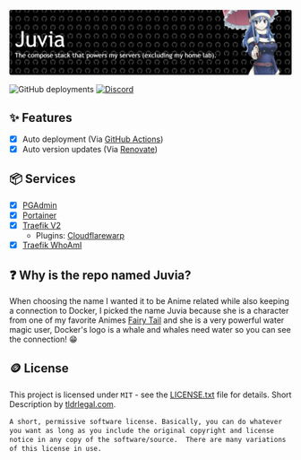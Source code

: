 ![Juvia](./.github/assets/banner-01.png)

![GitHub deployments](https://img.shields.io/github/deployments/TeamWolfyta/Juvia/Live?style=flat-square&label=Live%20Deployment) [![Discord](https://img.shields.io/discord/645356291748921377?style=flat-square&label=Discord&color=%235865F2)](https://discord.gg/eYkJdhTvvG)

## ✨ Features

- [x] Auto deployment (Via [GitHub Actions](https://github.com/features/actions))
- [x] Auto version updates (Via [Renovate](https://renovatebot.com))

## 📦 Services

- [x] [PGAdmin](./services/pgadmin.yaml)
- [x] [Portainer](./services/portainer.yaml)
- [x] [Traefik V2](./services/traefik.yaml)
  - Plugins: [Cloudflarewarp](https://github.com/BetterCorp/cloudflarewarp)
- [x] [Traefik WhoAmI](./services/whoami.yaml)

## ❓ Why is the repo named Juvia?

When choosing the name I wanted it to be Anime related while also keeping a connection to Docker, I picked the name Juvia because she is a character from one of my favorite Animes [Fairy Tail](https://myanimelist.net/anime/35972/Fairy_Tail__Final_Series) and she is a very powerful water magic user, Docker's logo is a whale and whales need water so you can see the connection! 😁

## 🪙 License

This project is licensed under `MIT` - see the [LICENSE.txt](./LICENSE.txt) file for details. Short Description by [tldrlegal.com](https://www.tldrlegal.com/license/mit-license).

```
A short, permissive software license. Basically, you can do whatever you want as long as you include the original copyright and license notice in any copy of the software/source.  There are many variations of this license in use.
```
